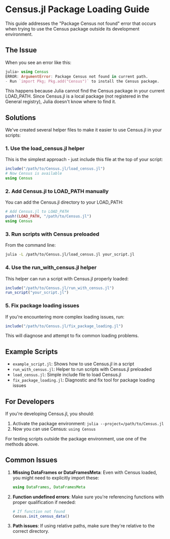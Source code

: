 # Census.jl Package Loading Guide

This guide addresses the "Package Census not found" error that occurs when trying to use the Census package outside its development environment.

## The Issue

When you see an error like this:

```julia
julia> using Census
ERROR: ArgumentError: Package Census not found in current path.
- Run `import Pkg; Pkg.add("Census")` to install the Census package.
```

This happens because Julia cannot find the Census package in your current LOAD_PATH. Since Census.jl is a local package (not registered in the General registry), Julia doesn't know where to find it.

## Solutions

We've created several helper files to make it easier to use Census.jl in your scripts:

### 1. Use the load_census.jl helper

This is the simplest approach - just include this file at the top of your script:

```julia
include("/path/to/Census.jl/load_census.jl")
# Now Census is available
using Census
```

### 2. Add Census.jl to LOAD_PATH manually

You can add the Census.jl directory to your LOAD_PATH:

```julia
# Add Census.jl to LOAD_PATH
push!(LOAD_PATH, "/path/to/Census.jl")
using Census
```

### 3. Run scripts with Census preloaded

From the command line:

```bash
julia -L /path/to/Census.jl/load_census.jl your_script.jl
```

### 4. Use the run_with_census.jl helper

This helper can run a script with Census.jl properly loaded:

```julia
include("/path/to/Census.jl/run_with_census.jl")
run_script("your_script.jl")
```

### 5. Fix package loading issues

If you're encountering more complex loading issues, run:

```julia
include("/path/to/Census.jl/fix_package_loading.jl")
```

This will diagnose and attempt to fix common loading problems.

## Example Scripts

- `example_script.jl`: Shows how to use Census.jl in a script
- `run_with_census.jl`: Helper to run scripts with Census.jl preloaded
- `load_census.jl`: Simple include file to load Census.jl
- `fix_package_loading.jl`: Diagnostic and fix tool for package loading issues

## For Developers

If you're developing Census.jl, you should:

1. Activate the package environment: `julia --project=/path/to/Census.jl`
2. Now you can use Census: `using Census`

For testing scripts outside the package environment, use one of the methods above.

## Common Issues

1. **Missing DataFrames or DataFramesMeta**: Even with Census loaded, you might need to explicitly import these:
   ```julia
   using DataFrames, DataFramesMeta
   ```

2. **Function undefined errors**: Make sure you're referencing functions with proper qualification if needed:
   ```julia
   # If function not found
   Census.init_census_data()
   ```

3. **Path issues**: If using relative paths, make sure they're relative to the correct directory. 